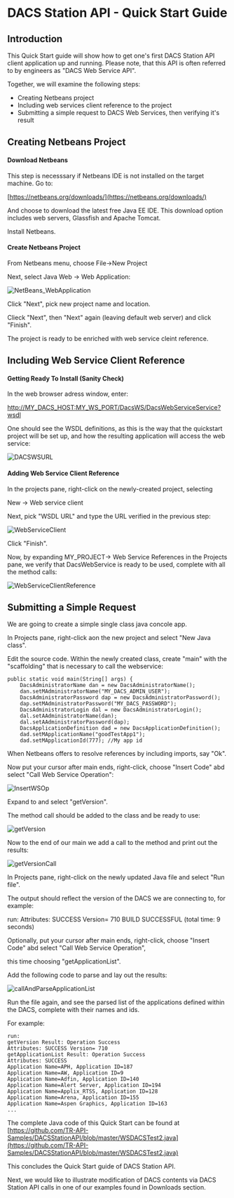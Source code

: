 # DACS Station API - Quick Start Guide


## Introduction

This Quick Start guide will show how to get one's first DACS Station API client application up and running.  Please note, that this API is often referred to by engineers as "DACS Web Service API".    

Together, we will examine the following steps: 

* Creating Netbeans project
* Including web services client reference to the project
* Submitting a simple request to DACS Web Services, then verifying it's result  

## Creating Netbeans Project


#### Download Netbeans

This step is necesssary if Netbeans IDE is not installed on the target machine.
Go to:

[https://netbeans.org/downloads/](https://netbeans.org/downloads/)

And choose to download the latest free Java EE IDE.  This download option includes web servers, Glassfish and Apache Tomcat.

Install Netbeans.

#### Create Netbeans Project

From Netbeans menu, choose File->New Project

Next, select Java Web -> Web Application:

![NetBeans_WebApplication](https://github.com/TR-API-Samples/DACSStationAPI/blob/master/NetBeans_WebApplication.gif)

Click "Next", pick new project name and location.

Clieck "Next", then "Next" again (leaving default web server) and click "Finish".

The project is ready to be enriched with web service cleint reference.

## Including Web Service Client Reference

#### Getting Ready To Install (Sanity Check)

In the web browser adress window, enter:

[http://MY_DACS_HOST:MY_WS_PORT/DacsWS/DacsWebServiceService?wsdl](http://MY_DACS_HOST:MY_WS_PORT/DacsWS/DacsWebServiceService?wsdl)

One should see the WSDL definitions, as this is the way that the quickstart project will be set up, and how the resulting application will access the web service:

![DACSWSURL](https://github.com/TR-API-Samples/Quickstart.DACSStationAPI/blob/master/DACSWSURL.gif)

#### Adding Web Service Client Reference

In the projects pane, right-click on the newly-created project, selecting

New -> Web service client

Next, pick "WSDL URL" and type the URL verified in the previous step:

![WebServiceClient](https://github.com/TR-API-Samples/DACSStationAPI/blob/master/WebServiceClient.gif)

Click "Finish".

Now, by expanding MY_PROJECT-> Web Service References in the Projects pane, we verify that DacsWebService is ready to be used,
complete with all the method calls:

![WebServiceClientReference](https://github.com/TR-API-Samples/DACSStationAPI/blob/master/Web%20ServiceClientReference.gif)

## Submitting a Simple Request

We are going to create a simple single class java concole app. 

In Projects pane, right-click aon the new project and select "New Java class".

Edit the source code.  Within the newly created class, create "main" with the "scaffolding" that is necessary to call the webservice:

    public static void main(String[] args) { 
        DacsAdministratorName dan = new DacsAdministratorName();
        dan.setMAdministratorName("MY_DACS_ADMIN_USER");
        DacsAdministratorPassword dap = new DacsAdministratorPassword();
        dap.setMAdministratorPassword("MY_DACS_PASSWORD");
        DacsAdministratorLogin dal = new DacsAdministratorLogin();
        dal.setAAdministratorName(dan);
        dal.setAAdministratorPassword(dap);
        DacsApplicationDefinition dad = new DacsApplicationDefinition();
        dad.setMApplicationName("goodTestApp1");
        dad.setMApplicationId(777); //My app id

When Netbeans offers to resolve references by including imports, say "Ok".

Now put your cursor after main ends, right-click, choose "Insert Code" abd select "Call Web Service Operation":

![InsertWSOp](https://github.com/TR-API-Samples/DACSStationAPI/blob/master/InsertWSOp.gif)

Expand to and select "getVersion".

The method call should be added to the class and be ready to use:

![getVersion](https://github.com/TR-API-Samples/DACSStationAPI/blob/master/getVersion.gif)

Now to the end of our main we add a call to the method and print out the results:

![getVersionCall](https://github.com/TR-API-Samples/DACSStationAPI/blob/master/getVersionCall.gif)

In Projects pane, right-click on the newly updated Java file and select "Run file".

The output should reflect the version of the DACS we are connecting to, for example:

run:
Attributes: SUCCESS Version= 710
BUILD SUCCESSFUL (total time: 9 seconds)


Optionally, put your cursor after main ends, right-click, choose "Insert Code" abd select "Call Web Service Operation",

this time choosing "getApplicationList".



Add the following code to parse and lay out the results:

![callAndParseApplicationList](https://github.com/TR-API-Samples/DACSStationAPI/blob/master/callAndParseApplicationList.gif)

Run the file again, and see the parsed list of the applications defined within the DACS, complete with their names and ids.

For example:

```
run:
getVersion Result: Operation Success
Attributes: SUCCESS Version= 710
getApplicationList Result: Operation Success
Attributes: SUCCESS
Application Name=APH, Application ID=187
Application Name=AW, Application ID=9
Application Name=Adfin, Application ID=140
Application Name=Alert Server, Application ID=194
Application Name=Applix_RTSS, Application ID=128
Application Name=Arena, Application ID=155
Application Name=Aspen Graphics, Application ID=163
...
```

The complete Java code of this Quick Start can be found at 
[https://github.com/TR-API-Samples/DACSStationAPI/blob/master/WSDACSTest2.java](https://github.com/TR-API-Samples/DACSStationAPI/blob/master/WSDACSTest2.java)


This concludes the Quick Start guide of DACS Station API.


Next, we would like to illustrate modification of DACS contents via DACS Station API calls in one of our examples found in Downloads section.

